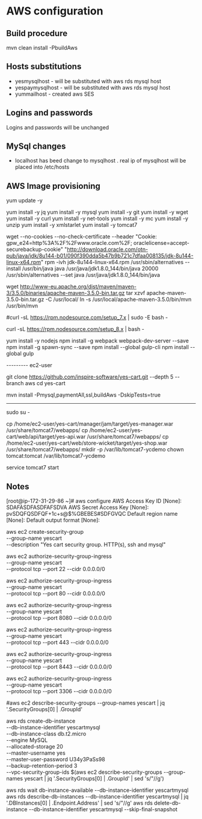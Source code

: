 # AWS configuration 

## Build procedure

  mvn clean install -PbuildAws

## Hosts substitutions

 * yesmysqlhost - will be substituted with aws rds mysql host
 * yespaymysqlhost  - will be substituted with aws rds mysql host
 * yummailhost - created aws SES 
 
## Logins and passwords 
 
  Logins and passwords will be unchanged

## MySql changes 

 * localhost has beed change to mysqlhost . real ip of mysqlhost will be placed into /etc/hosts

## AWS Image provisioning 

yum update -y

yum install -y jq
yum install -y mysql
yum install -y git
yum install -y wget
yum install -y curl
yum install -y net-tools
yum install -y mc
yum install -y unzip
yum install -y xmlstarlet
yum install -y tomcat7


wget --no-cookies --no-check-certificate --header "Cookie: gpw_e24=http%3A%2F%2Fwww.oracle.com%2F; oraclelicense=accept-securebackup-cookie" "http://download.oracle.com/otn-pub/java/jdk/8u144-b01/090f390dda5b47b9b721c7dfaa008135/jdk-8u144-linux-x64.rpm"
rpm -ivh jdk-8u144-linux-x64.rpm
/usr/sbin/alternatives --install /usr/bin/java java  /usr/java/jdk1.8.0_144/bin/java 20000
/usr/sbin/alternatives --set java /usr/java/jdk1.8.0_144/bin/java



wget http://www-eu.apache.org/dist/maven/maven-3/3.5.0/binaries/apache-maven-3.5.0-bin.tar.gz
tar xzvf apache-maven-3.5.0-bin.tar.gz -C /usr/local/
ln -s /usr/local/apache-maven-3.5.0/bin/mvn /usr/bin/mvn

#curl -sL https://rpm.nodesource.com/setup_7.x | sudo -E bash -

curl -sL https://rpm.nodesource.com/setup_8.x | bash -

yum install -y nodejs 
npm install -g webpack webpack-dev-server --save
npm install -g spawn-sync --save
npm install --global gulp-cli
npm install --global gulp



--------- ec2-user

git clone https://github.com/inspire-software/yes-cart.git --depth 5 --branch aws
cd yes-cart


mvn install -Pmysql,paymentAll,ssl,buildAws -DskipTests=true

-------------------------------------
sudo su -

cp /home/ec2-user/yes-cart/manager/jam/target/yes-manager.war /usr/share/tomcat7/webapps/
cp /home/ec2-user/yes-cart/web/api/target/yes-api.war /usr/share/tomcat7/webapps/
cp /home/ec2-user/yes-cart/web/store-wicket/target/yes-shop.war /usr/share/tomcat7/webapps/
mkdir -p /var/lib/tomcat7-ycdemo
chown tomcat:tomcat /var/lib/tomcat7-ycdemo

service tomcat7 start


## Notes

[root@ip-172-31-29-86 ~]# aws configure
AWS Access Key ID [None]: SDAFASDFASDFAFSDVA
AWS Secret Access Key [None]: pvSDQFQSDFQF+1c+s@$%GBEBES#SDFGVQC
Default region name [None]:
Default output format [None]:


aws ec2 create-security-group \
    --group-name yescart \
    --description "Yes cart security group. HTTP(s), ssh and mysql" 

aws ec2 authorize-security-group-ingress \
    --group-name yescart \
    --protocol tcp --port 22 --cidr 0.0.0.0/0 
   
aws ec2 authorize-security-group-ingress \
    --group-name yescart  \
    --protocol tcp --port 80 --cidr 0.0.0.0/0 

aws ec2 authorize-security-group-ingress \
    --group-name yescart   \
    --protocol tcp --port 8080 --cidr 0.0.0.0/0 

aws ec2 authorize-security-group-ingress \
    --group-name yescart    \
    --protocol tcp --port 443 --cidr 0.0.0.0/0 

aws ec2 authorize-security-group-ingress \
    --group-name yescart \
    --protocol tcp --port 8443 --cidr 0.0.0.0/0 

aws ec2 authorize-security-group-ingress \
    --group-name yescart \
    --protocol tcp --port 3306 --cidr 0.0.0.0/0 


#aws ec2 describe-security-groups --group-names yescart | jq '.SecurityGroups[0] | .GroupId'

aws rds create-db-instance \
    --db-instance-identifier yescartmysql \
    --db-instance-class db.t2.micro \
    --engine MySQL \
    --allocated-storage 20 \
    --master-username yes \
    --master-user-password U34y3PaSs98 \
    --backup-retention-period 3 \
    --vpc-security-group-ids $(aws ec2 describe-security-groups --group-names yescart | jq '.SecurityGroups[0] | .GroupId' | sed 's/\"//g')

aws rds wait db-instance-available --db-instance-identifier yescartmysql 
aws rds describe-db-instances --db-instance-identifier  yescartmysql | jq '.DBInstances[0] | .Endpoint.Address'  | sed 's/\"//g'
aws rds delete-db-instance  --db-instance-identifier  yescartmysql --skip-final-snapshot
